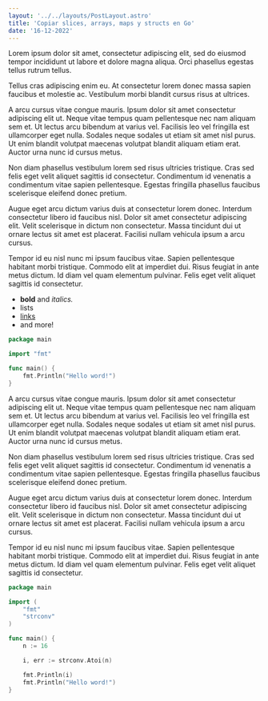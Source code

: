 ```yaml
---
layout: '../../layouts/PostLayout.astro'
title: 'Copiar slices, arrays, maps y structs en Go'
date: '16-12-2022'
---
```

Lorem ipsum dolor sit amet, consectetur adipiscing elit, sed do eiusmod tempor incididunt ut labore et dolore magna aliqua. Orci phasellus egestas tellus rutrum tellus.

Tellus cras adipiscing enim eu. At consectetur lorem donec massa sapien faucibus et molestie ac. Vestibulum morbi blandit cursus risus at ultrices.

A arcu cursus vitae congue mauris. Ipsum dolor sit amet consectetur adipiscing elit ut. Neque vitae tempus quam pellentesque nec nam aliquam sem et. Ut lectus arcu bibendum at varius vel. Facilisis leo vel fringilla est ullamcorper eget nulla. Sodales neque sodales ut etiam sit amet nisl purus. Ut enim blandit volutpat maecenas volutpat blandit aliquam etiam erat. Auctor urna nunc id cursus metus.

Non diam phasellus vestibulum lorem sed risus ultricies tristique. Cras sed felis eget velit aliquet sagittis id consectetur. Condimentum id venenatis a condimentum vitae sapien pellentesque. Egestas fringilla phasellus faucibus scelerisque eleifend donec pretium.

Augue eget arcu dictum varius duis at consectetur lorem donec. Interdum consectetur libero id faucibus nisl. Dolor sit amet consectetur adipiscing elit. Velit scelerisque in dictum non consectetur. Massa tincidunt dui ut ornare lectus sit amet est placerat. Facilisi nullam vehicula ipsum a arcu cursus.

Tempor id eu nisl nunc mi ipsum faucibus vitae. Sapien pellentesque habitant morbi tristique. Commodo elit at imperdiet dui. Risus feugiat in ante metus dictum. Id diam vel quam elementum pulvinar. Felis eget velit aliquet sagittis id consectetur.

- **bold** and _italics._
- lists
- [links](https://astro.build)
- and more!

```go
package main

import "fmt"

func main() {
    fmt.Println("Hello word!")
}
```

A arcu cursus vitae congue mauris. Ipsum dolor sit amet consectetur adipiscing elit ut. Neque vitae tempus quam pellentesque nec nam aliquam sem et. Ut lectus arcu bibendum at varius vel. Facilisis leo vel fringilla est ullamcorper eget nulla. Sodales neque sodales ut etiam sit amet nisl purus. Ut enim blandit volutpat maecenas volutpat blandit aliquam etiam erat. Auctor urna nunc id cursus metus.

Non diam phasellus vestibulum lorem sed risus ultricies tristique. Cras sed felis eget velit aliquet sagittis id consectetur. Condimentum id venenatis a condimentum vitae sapien pellentesque. Egestas fringilla phasellus faucibus scelerisque eleifend donec pretium.

Augue eget arcu dictum varius duis at consectetur lorem donec. Interdum consectetur libero id faucibus nisl. Dolor sit amet consectetur adipiscing elit. Velit scelerisque in dictum non consectetur. Massa tincidunt dui ut ornare lectus sit amet est placerat. Facilisi nullam vehicula ipsum a arcu cursus.

Tempor id eu nisl nunc mi ipsum faucibus vitae. Sapien pellentesque habitant morbi tristique. Commodo elit at imperdiet dui. Risus feugiat in ante metus dictum. Id diam vel quam elementum pulvinar. Felis eget velit aliquet sagittis id consectetur.

```go
package main

import (
    "fmt"
    "strconv"
)

func main() {
    n := 16

    i, err := strconv.Atoi(n)

    fmt.Println(i)
    fmt.Println("Hello word!")
}
```
